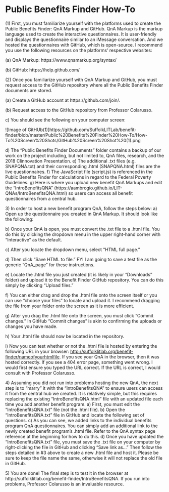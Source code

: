 # Public Benefits Finder How-To
<p> (1) First, you must familiarize yourself with the platforms used to create the Public Benefits Finder: QnA Markup and GitHub. QnA Markup is the markup language used to create the interactive questionnaires. It is user-friendly and displays the questionnaire similar to an iMessage conversation. And we hosted the questionnaires with GitHub, which is open-source. I recommend you use the following resources on the platforms’ respective websites: </p>
<p> (a) QnA Markup: https://www.qnamarkup.org/syntax/ </p>
<p> (b)	GitHub: https://help.github.com/ </P>
<p> (2)	Once you familiarize yourself with QnA Markup and GitHub, you must request access to the GitHub repository where all the Public Benefits Finder documents are stored. </p>
<p> (a) Create a GitHub account at https://github.com/join/. </p>
<p> (b) Request access to the GitHub repository from Professor Colarusso. </p>
c)	You should see the following on your computer screen: </p>
<p> ![Image of GitHUb(1)]https://github.com/SuffolkLITLab/benefit-finder/blob/master/Public%20Benefits%20Finder%20How-To/How-To%20Screen%20Shots/GitHub%20Screen%20Shot%20(1).png </p>
d)	The “Public Benefits Finder Documents” folder contains a backup of our work on the project including, but not limited to, QnA files, research, and the 2018 Clinnovation Presentation. 
e)	The additional .txt files (e.g. SNAPQNA.txt) and their corresponding .html (SNAPQNA.html) files are the live questionnaires.
f)	The JavaScript file (script.js) is referenced in the Public Benefits Finder for calculations in regard to the Federal Poverty Guidelines. 
g)	Here is where you upload new benefit QnA Markups and edit the “IntroBenefitsQNA” (https://aambrogio.github.io/LIT-QNAs/IntroBenefitsQNA.html) so users can access all benefit questionnaires from a central hub. </P>
<p> 3)	In order to host a new benefit program QnA, follow the steps below:
a)	Open up the questionnaire you created in QnA Markup. It should look like the following: 

b)	Once your QnA is open, you must convert the .txt file to a .html file. You do this by clicking the dropdown menu in the upper right-hand corner with “Interactive” as the default.  

c)	After you locate the dropdown menu, select “HTML full page.” 

d)	Then click “Save HTML to file.” FYI I am going to save a test file as the generic “QnA_page” for these instructions. 

e)	Locate the .html file you just created (it is likely in your “Downloads” folder) and upload it to the Benefit Finder GitHub repository. You can do this simply by clicking “Upload files.”  

f)	You can either drag and drop the .html file onto the screen itself or you can use “choose your files” to locate and upload it. I recommend dragging the file from your folder onto the screen as it is more efficient. 

g)	After you drag the .html file onto the screen, you must click “Commit changes.” In GitHub “Commit changes” is akin to confirming the uploads or changes you have made. 

h)	Your .html file should now be located in the repository. 

i)	Now you can test whether or not the .html file is hosted by entering the following URL in your browser: http://suffolklitlab.org/benefit-finder/nameofyourhtmlfile. If you see your QnA in the browser, then it was hosted correctly. If you see a 404 error page, something went wrong. I would first ensure you typed the URL correct. If the URL is correct, I would consult with Professor Colarusso.
</p>
<p> 4)	Assuming you did not run into problems hosting the new QnA, the next step is to “marry” it with the “IntroBenefitsQNA” to ensure users can access it from the central hub we created. It is relatively simple, but this requires replacing the existing “IntroBenefitsQNA.html” file with an updated file each time you add another benefit program. 
a)	First, you must edit the “IntroBenefitsQNA.txt” file (not the .html file). 
b)	Open the “IntroBenefitsQNA.txt” file in GitHub and locate the following set of questions.   
c)	As you can see, we added links to the individual benefits program QnA questionnaires. You can simply add an additional link to the newly created benefit program’s .html file. Refer to the QnA syntax page reference at the beginning for how to do this. 
d)	Once you have updated the “IntroBenefitsQNA.txt” file, you must save the .txt file on your computer by right-clicking the file in GitHub and clicking “Save link as…” Then follow the steps detailed in #3 above to create a new .html file and host it. Please be sure to keep the file name the same, otherwise it will not replace the old file in GitHub. </P>
<p> 5)	You are done! The final step is to test it in the browser at http://suffolklitlab.org/benefit-finder/IntroBenefitsQNA. If you run into problems, Professor Colarusso is an invaluable resource. </p>
